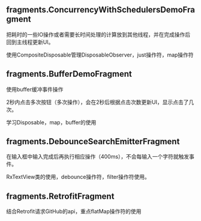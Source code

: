 ## fragments.ConcurrencyWithSchedulersDemoFragment

把耗时的一些IO操作或者需要长时间处理的计算放到其他线程，并在完成操作后回到主线程更新UI。

使用CompositeDisposable管理DisposableObserver，just操作符，map操作符

## fragments.BufferDemoFragment

使用buffer缓冲事件操作

2秒内点击多次按钮（多次操作），会在2秒后根据点击次数更新UI，显示点击了几次。

学习Disposable，map，buffer的使用

## fragments.DebounceSearchEmitterFragment

在输入框中输入完成后再执行相应操作（400ms），不会每输入一个字符就触发事件。

RxTextView类的使用，debounce操作符，filter操作符使用。

## fragments.RetrofitFragment

结合Retrofit请求GitHub的api，重点flatMap操作符的使用